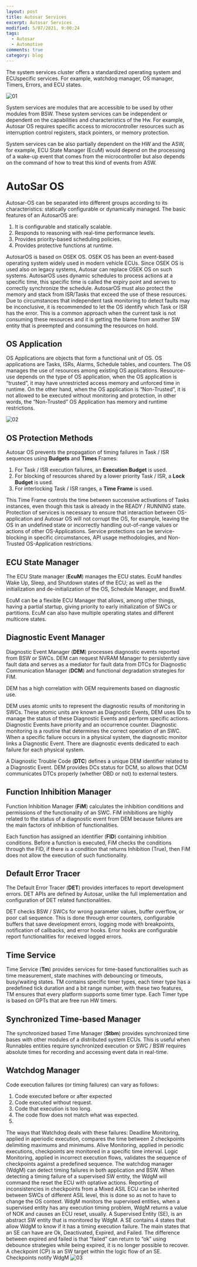 ```yaml
---
layout: post
title: Autosar Services
excerpt: Autosar Services
modified: 5/07/2021, 9:00:24
tags:
  - Autosar
  - Automotive
comments: true
category: blog
---
```

The system services cluster offers a standardized operating system and ECUspecific services. For example, watchdog manager, OS manager, Timers, Errors, and ECU states.

![01](https://github.com/CharlieHdzMx/CharlieHdzMx.github.io/assets/6202653/480afb3a-2ab8-416c-8c15-d7da1053d681)

System services are modules that are accessible to be used by other modules from BSW. These system services can be independent or dependent on the capabilities and characteristics of the Hw. For example, Autosar OS requires specific access to microcontroller resources such as interruption control registers, stack pointers, or memory protection.

System services can be also partially dependent on the HW and the ASW, for example, ECU State Manager (EcuM) would depend on the processing of a wake-up event that comes from the microcontroller but also depends on the command of how to treat this kind of events from ASW.

# AutoSar OS
Autosar-OS can be separated into different groups according to its characteristics: statically configurable or dynamically managed. The basic features of an AutosarOS are: 
1. It is configurable and statically scalable.
2. Responds to reasoning with real-time performance levels.
3. Provides priority-based scheduling policies.
4. Provides protective functions at runtime.

AutosarOS is based on OSEK OS. OSEK OS has been an event-based operating system widely used in modern vehicle ECUs. Since OSEK OS is used also on legacy systems, Autosar can replace OSEK OS on such systems. AutosarOS uses dynamic schedules to process actions at a specific time, this specific time is called the expiry point and serves to correctly synchronize the schedule. AutosarOS must also protect the memory and stack from ISR/Tasks that exceed the use of these resources. Due to circumstances that independent task monitoring to detect faults may be inconclusive, it is recommended to let the OS identify which Task or ISR has the error. This is a common approach when the current task is not consuming these resources and it is getting the blame from another SW entity that is preempted and consuming the resources on hold.

## OS Application
OS Applications are objects that form a functional unit of OS. OS applications are Tasks, ISRs, Alarms, Schedule tables, and counters. The OS manages the use of resources among existing OS applications. Resource-use depends on the type of OS application, when the OS application is “trusted”, it may have unrestricted access memory and unforced time in runtime. On the other hand, when the OS application is “Non-Trusted”, it is not allowed to be executed without monitoring and protection, in other words, the “Non-Trusted” OS Application has memory and runtime restrictions.

![02](https://github.com/CharlieHdzMx/CharlieHdzMx.github.io/assets/6202653/8f244cee-c0f6-45ee-960e-daf55752e573)

## OS Protection Methods
Autosar OS prevents the propagation of timing failures in Task / ISR sequences using **Budgets** and **Times** Frames:
1. For Task / ISR execution failures, an **Execution Budget** is used.
2. For blocking of resources shared by a lower priority Task / ISR, a **Lock Budget** is used.
3. For interlocking Task / ISR ranges, a **Time Frame** is used.

This Time Frame controls the time between successive activations of Tasks instances, even though this task is already in the READY / RUNNING state. Protection of services is necessary to ensure that interaction between OS-application and Autosar OS will not corrupt the OS, for example, leaving the OS in an undefined state or incorrectly handling out-of-range values or actions of other OS-Applications. Service protections can be service-blocking in specific circumstances, API usage methodologies, and Non-Trusted OS-Application restrictions.

## ECU State Manager
The ECU State manager (**EcuM**) manages the ECU states. EcuM handles Wake Up, Sleep, and Shutdown states of the ECU; as well as the initialization and de-initialization of the OS, Schedule Manager, and BswM.

EcuM can be a flexible ECU Manager that allows, among other things, having a partial startup, giving priority to early initialization of SWCs or partitions. EcuM can also have multiple operating states and different multicore states.

## Diagnostic Event Manager
Diagnostic Event Manager (**DEM**) processes diagnostic events reported from BSW or SWCs. DEM can request NVRAM Manager to persistently save fault data and serves as a mediator for fault data from DTCs for Diagnostic Communication Manager (**DCM**) and functional degradation strategies for FIM.

DEM has a high correlation with OEM requirements based on diagnostic use.

DEM uses atomic units to represent the diagnostic results of monitoring in SWCs. These atomic units are known as Diagnostic Events, DEM uses IDs to manage the status of these Diagnostic Events and perform specific actions. Diagnostic Events have priority and an occurrence counter. Diagnostic monitoring is a routine that determines the correct operation of an SWC. When a specific failure occurs in a physical system, the diagnostic monitor links a Diagnostic Event. There are diagnostic events dedicated to each failure for each physical system.

A Diagnostic Trouble Code (**DTC**) defines a unique DEM identifier related to a Diagnostic Event. DEM provides DCs status for DCM, so allows that DCM communicates DTCs properly (whether OBD or not) to external testers.

## Function Inhibition Manager
Function Inhibition Manager (**FiM**) calculates the inhibition conditions and permissions of the functionality of an SWC. FiM inhibitions are highly related to the status of a diagnostic event from DEM because failures are the main factors of inhibition of functionalities.

Each function has assigned an identifier (**FID**) containing inhibition conditions. Before a function is executed, FiM checks the conditions through the FID, if there is a condition that returns Inhibition (True), then FiM does not allow the execution of such functionality.

## Default Error Tracer
The Default Error Tracer (**DET**) provides interfaces to report development errors. DET APIs are defined by Autosar, unlike the full implementation and configuration of DET related functionalities.

DET checks BSW / SWCs for wrong parameter values, buffer overflow, or poor call sequence. This is done through error counters, configurable buffers that save development errors, logging mode with breakpoints, notification of callbacks, and error hooks. Error hooks are configurable report functionalities for received logged errors.

## Time Service
Time Service (**Tm**) provides services for time-based functionalities such as time measurement, state machines with debouncing or timeouts, busy/waiting states. TM contains specific timer types, each timer type has a predefined tick duration and a bit range number, with these two features, TM ensures that every platform supports some timer type. Each Timer type is based on GPTs that are free run HW timers.

## Synchronized Time-based Manager
The synchronized based Time Manager (**Stbm**) provides synchronized time bases with other modules of a distributed system ECUs. This is useful when Runnables entities require synchronized execution or SWC / BSW requires absolute times for recording and accessing event data in real-time.

## Watchdog Manager
Code execution failures (or timing failures) can vary as follows:
1. Code executed before or after expected
2. Code executed without request.
3. Code that execution is too long.
4. The code flow does not match what was expected.
5. 
The ways that Watchdog deals with these failures:
Deadline Monitoring, applied in aperiodic execution, compares the time between 2
checkpoints delimiting maximums and minimums.
Alive Monitoring, applied in periodic executions, checkpoints are monitored in a
specific time interval.
Logic Monitoring, applied in incorrect execution flows, validates the sequence of
checkpoints against a predefined sequence.
The watchdog manager (WdgM) can detect timing failures in both application and BSW.
When detecting a timing failure of a supervised SW entity, the WdgM will command the
reset the ECU with optative actions. Reporting of inconsistencies in checkpoints from a
Mixed ASIL ECU can be inherited between SWCs of different ASIL level, this is done so as
not to have to change the OS context.
WdgM monitors the supervised entities, when a supervised entity has any execution timing
problem, WdgM returns a value of NOK and causes an ECU reset, usually.
A Supervised Entity (SE), is an abstract SW entity that is monitored by WdgM. A SE
contains 4 states that allow WdgM to know if it has a timing execution failure. The main
states that an SE can have are Ok, Deactivated, Expired, and Failed. The difference between
expired and failed is that “failed” can return to “ok” using debounce strategies while being
expired, it is no longer possible to recover.
A checkpoint (CP) is an SW target within the logic flow of an SE. Checkpoints notify WdgM
![03](https://github.com/CharlieHdzMx/CharlieHdzMx.github.io/assets/6202653/50742609-dc2d-4a2e-8be8-8a425ad85851)

